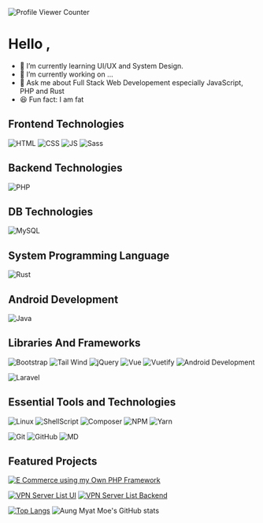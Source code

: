 ![Profile Viewer Counter](https://komarev.com/ghpvc/?username=amm834&color=brightgreen)

# Hello ,
- 🔭 I’m currently learning UI/UX and System Design.
- 🌱 I’m currently working on ...
- 💬 Ask me about Full Stack Web Developement especially JavaScript, PHP and Rust
- 😆 Fun fact: I am fat 


##  Frontend Technologies

![HTML](https://img.shields.io/badge/-HTML-000?style=plastic&logo=HTML5)
![CSS](https://img.shields.io/badge/-CSS-000?style=plastic&logo=CSS3&logoColor=1572B6)
![JS](https://img.shields.io/badge/-JavaScript-000?style=plastic&logo=JavaScript)
![Sass](https://img.shields.io/badge/-Sass-000?style=plastic&logo=Sass)

## Backend Technologies

![PHP](https://img.shields.io/badge/-PHP-000?style=plastic&logo=PHP)

## DB Technologies

![MySQL](https://img.shields.io/badge/-MySQL-000?style=plastic&logo=MySQL)

## System Programming Language

![Rust](https://img.shields.io/badge/-Rust-000?style=plastic&logo=Rust)

## Android Development

![Java](https://img.shields.io/badge/-Java-000?style=plastic&logo=Java)


## Libraries And Frameworks

![Bootstrap](https://img.shields.io/badge/-Bootstrap-000?style=plastic&logo=Bootstrap)
![Tail Wind](https://img.shields.io/badge/-Tail_Wind-000?style=plastic&logo=Tailwind-CSS)
![jQuery](https://img.shields.io/badge/-jQuery-000?style=plastic&logo=jQuery&logoColor=0769AD)
![Vue](https://img.shields.io/badge/-Vue.js-000?style=plastic&logo=Vue-dot-js)
![Vuetify](https://img.shields.io/badge/-Vuetify-000?style=plastic&logo=Vuetify&logoColor=1867C0)
![Android Development](https://img.shields.io/badge/-Android-000?style=plastic&logo=android&logoColor=00FF00)


![Laravel](https://img.shields.io/badge/-Laravel-000?style=plastic&logo=Laravel)

## Essential Tools and Technologies

![Linux](https://img.shields.io/badge/-Linux-000?style=plastic&logo=Linux)
![ShellScript](https://img.shields.io/badge/-ShellScript-000?style=plastic&logo=Shell)
![Composer](https://img.shields.io/badge/-Composer-000?style=plastic&logo=Composer)
![NPM](https://img.shields.io/badge/-NPM-000?style=plastic&logo=NPM)
![Yarn](https://img.shields.io/badge/-Yarn-000?style=plastic&logo=Yarn)

![Git](https://img.shields.io/badge/-Git-000?style=plastic&logo=Git)
![GitHub](https://img.shields.io/badge/-GitHub-000?style=plastic&logo=GitHub)
![MD](https://img.shields.io/badge/-MarkDown-000?style=plastic&logo=Markdown)

## Featured Projects

[![E Commerce using my Own PHP Framework](https://img.shields.io/badge/-E_Commerence_with_My_Own_PHP_Framework-000?style=plastic)](https://github.com/amm834/E-commerce)

[![VPN Server List UI](https://img.shields.io/badge/-VPN_Servers_List_UI-000?style=plastic)](https://mmcyberyouth.github.io/VPNList_UI/)
[![VPN Server List Backend](https://img.shields.io/badge/-VPN_Servers_List_Backend-000?style=plastic)](https://github.com/mmcyberyouth/mcy_vpn)


[![Top Langs](https://github-readme-stats.vercel.app/api/top-langs/?username=amm834&layout=compact&theme=dracula&langs_count=20)](https://github.com/anuraghazra/github-readme-stats)
![Aung Myat Moe's GitHub stats](https://github-readme-stats.vercel.app/api?username=amm834&show_icons=true&theme=dracula)


